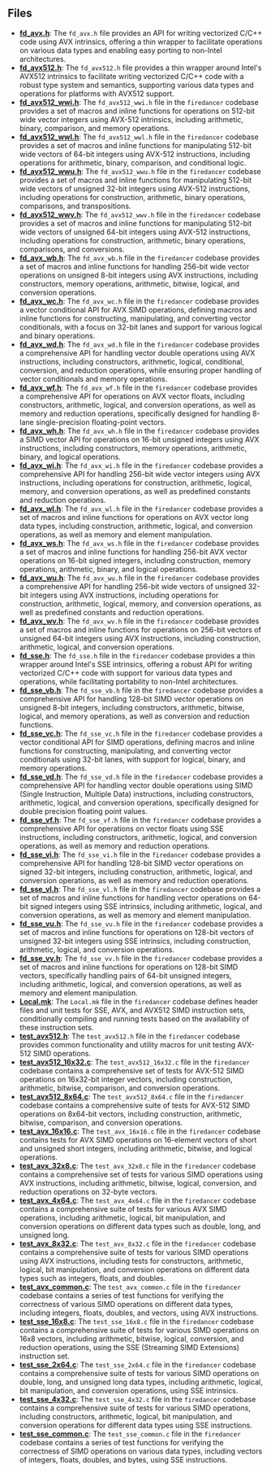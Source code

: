 
## Files
- **[fd_avx.h](simd/fd_avx.h.driver.md)**: The `fd_avx.h` file provides an API for writing vectorized C/C++ code using AVX intrinsics, offering a thin wrapper to facilitate operations on various data types and enabling easy porting to non-Intel architectures.
- **[fd_avx512.h](simd/fd_avx512.h.driver.md)**: The `fd_avx512.h` file provides a thin wrapper around Intel's AVX512 intrinsics to facilitate writing vectorized C/C++ code with a robust type system and semantics, supporting various data types and operations for platforms with AVX512 support.
- **[fd_avx512_wwi.h](simd/fd_avx512_wwi.h.driver.md)**: The `fd_avx512_wwi.h` file in the `firedancer` codebase provides a set of macros and inline functions for operations on 512-bit wide vector integers using AVX-512 intrinsics, including arithmetic, binary, comparison, and memory operations.
- **[fd_avx512_wwl.h](simd/fd_avx512_wwl.h.driver.md)**: The `fd_avx512_wwl.h` file in the `firedancer` codebase provides a set of macros and inline functions for manipulating 512-bit wide vectors of 64-bit integers using AVX-512 instructions, including operations for arithmetic, binary, comparison, and conditional logic.
- **[fd_avx512_wwu.h](simd/fd_avx512_wwu.h.driver.md)**: The `fd_avx512_wwu.h` file in the `firedancer` codebase provides a set of macros and inline functions for manipulating 512-bit wide vectors of unsigned 32-bit integers using AVX-512 instructions, including operations for construction, arithmetic, binary operations, comparisons, and transpositions.
- **[fd_avx512_wwv.h](simd/fd_avx512_wwv.h.driver.md)**: The `fd_avx512_wwv.h` file in the `firedancer` codebase provides a set of macros and inline functions for manipulating 512-bit wide vectors of unsigned 64-bit integers using AVX-512 instructions, including operations for construction, arithmetic, binary operations, comparisons, and conversions.
- **[fd_avx_wb.h](simd/fd_avx_wb.h.driver.md)**: The `fd_avx_wb.h` file in the `firedancer` codebase provides a set of macros and inline functions for handling 256-bit wide vector operations on unsigned 8-bit integers using AVX instructions, including constructors, memory operations, arithmetic, bitwise, logical, and conversion operations.
- **[fd_avx_wc.h](simd/fd_avx_wc.h.driver.md)**: The `fd_avx_wc.h` file in the `firedancer` codebase provides a vector conditional API for AVX SIMD operations, defining macros and inline functions for constructing, manipulating, and converting vector conditionals, with a focus on 32-bit lanes and support for various logical and binary operations.
- **[fd_avx_wd.h](simd/fd_avx_wd.h.driver.md)**: The `fd_avx_wd.h` file in the `firedancer` codebase provides a comprehensive API for handling vector double operations using AVX instructions, including constructors, arithmetic, logical, conditional, conversion, and reduction operations, while ensuring proper handling of vector conditionals and memory operations.
- **[fd_avx_wf.h](simd/fd_avx_wf.h.driver.md)**: The `fd_avx_wf.h` file in the `firedancer` codebase provides a comprehensive API for operations on AVX vector floats, including constructors, arithmetic, logical, and conversion operations, as well as memory and reduction operations, specifically designed for handling 8-lane single-precision floating-point vectors.
- **[fd_avx_wh.h](simd/fd_avx_wh.h.driver.md)**: The `fd_avx_wh.h` file in the `firedancer` codebase provides a SIMD vector API for operations on 16-bit unsigned integers using AVX instructions, including constructors, memory operations, arithmetic, binary, and logical operations.
- **[fd_avx_wi.h](simd/fd_avx_wi.h.driver.md)**: The `fd_avx_wi.h` file in the `firedancer` codebase provides a comprehensive API for handling 256-bit wide vector integers using AVX instructions, including operations for construction, arithmetic, logical, memory, and conversion operations, as well as predefined constants and reduction operations.
- **[fd_avx_wl.h](simd/fd_avx_wl.h.driver.md)**: The `fd_avx_wl.h` file in the `firedancer` codebase provides a set of macros and inline functions for operations on AVX vector long data types, including construction, arithmetic, logical, and conversion operations, as well as memory and element manipulation.
- **[fd_avx_ws.h](simd/fd_avx_ws.h.driver.md)**: The `fd_avx_ws.h` file in the `firedancer` codebase provides a set of macros and inline functions for handling 256-bit AVX vector operations on 16-bit signed integers, including construction, memory operations, arithmetic, binary, and logical operations.
- **[fd_avx_wu.h](simd/fd_avx_wu.h.driver.md)**: The `fd_avx_wu.h` file in the `firedancer` codebase provides a comprehensive API for handling 256-bit wide vectors of unsigned 32-bit integers using AVX instructions, including operations for construction, arithmetic, logical, memory, and conversion operations, as well as predefined constants and reduction operations.
- **[fd_avx_wv.h](simd/fd_avx_wv.h.driver.md)**: The `fd_avx_wv.h` file in the `firedancer` codebase provides a set of macros and inline functions for operations on 256-bit vectors of unsigned 64-bit integers using AVX instructions, including construction, arithmetic, logical, and conversion operations.
- **[fd_sse.h](simd/fd_sse.h.driver.md)**: The `fd_sse.h` file in the `firedancer` codebase provides a thin wrapper around Intel's SSE intrinsics, offering a robust API for writing vectorized C/C++ code with support for various data types and operations, while facilitating portability to non-Intel architectures.
- **[fd_sse_vb.h](simd/fd_sse_vb.h.driver.md)**: The `fd_sse_vb.h` file in the `firedancer` codebase provides a comprehensive API for handling 128-bit SIMD vector operations on unsigned 8-bit integers, including constructors, arithmetic, bitwise, logical, and memory operations, as well as conversion and reduction functions.
- **[fd_sse_vc.h](simd/fd_sse_vc.h.driver.md)**: The `fd_sse_vc.h` file in the `firedancer` codebase provides a vector conditional API for SIMD operations, defining macros and inline functions for constructing, manipulating, and converting vector conditionals using 32-bit lanes, with support for logical, binary, and memory operations.
- **[fd_sse_vd.h](simd/fd_sse_vd.h.driver.md)**: The `fd_sse_vd.h` file in the `firedancer` codebase provides a comprehensive API for handling vector double operations using SIMD (Single Instruction, Multiple Data) instructions, including constructors, arithmetic, logical, and conversion operations, specifically designed for double precision floating point values.
- **[fd_sse_vf.h](simd/fd_sse_vf.h.driver.md)**: The `fd_sse_vf.h` file in the `firedancer` codebase provides a comprehensive API for operations on vector floats using SSE instructions, including constructors, arithmetic, logical, and conversion operations, as well as memory and reduction operations.
- **[fd_sse_vi.h](simd/fd_sse_vi.h.driver.md)**: The `fd_sse_vi.h` file in the `firedancer` codebase provides a comprehensive API for handling 128-bit SIMD vector operations on signed 32-bit integers, including construction, arithmetic, logical, and conversion operations, as well as memory and reduction operations.
- **[fd_sse_vl.h](simd/fd_sse_vl.h.driver.md)**: The `fd_sse_vl.h` file in the `firedancer` codebase provides a set of macros and inline functions for handling vector operations on 64-bit signed integers using SSE intrinsics, including arithmetic, logical, and conversion operations, as well as memory and element manipulation.
- **[fd_sse_vu.h](simd/fd_sse_vu.h.driver.md)**: The `fd_sse_vu.h` file in the `firedancer` codebase provides a set of macros and inline functions for operations on 128-bit vectors of unsigned 32-bit integers using SSE intrinsics, including construction, arithmetic, logical, and conversion operations.
- **[fd_sse_vv.h](simd/fd_sse_vv.h.driver.md)**: The `fd_sse_vv.h` file in the `firedancer` codebase provides a set of macros and inline functions for operations on 128-bit SIMD vectors, specifically handling pairs of 64-bit unsigned integers, including arithmetic, logical, and conversion operations, as well as memory and element manipulation.
- **[Local.mk](simd/Local.mk.driver.md)**: The `Local.mk` file in the `firedancer` codebase defines header files and unit tests for SSE, AVX, and AVX512 SIMD instruction sets, conditionally compiling and running tests based on the availability of these instruction sets.
- **[test_avx512.h](simd/test_avx512.h.driver.md)**: The `test_avx512.h` file in the `firedancer` codebase provides common functionality and utility macros for unit testing AVX-512 SIMD operations.
- **[test_avx512_16x32.c](simd/test_avx512_16x32.c.driver.md)**: The `test_avx512_16x32.c` file in the `firedancer` codebase contains a comprehensive set of tests for AVX-512 SIMD operations on 16x32-bit integer vectors, including construction, arithmetic, bitwise, comparison, and conversion operations.
- **[test_avx512_8x64.c](simd/test_avx512_8x64.c.driver.md)**: The `test_avx512_8x64.c` file in the `firedancer` codebase contains a comprehensive suite of tests for AVX-512 SIMD operations on 8x64-bit vectors, including construction, arithmetic, bitwise, comparison, and conversion operations.
- **[test_avx_16x16.c](simd/test_avx_16x16.c.driver.md)**: The `test_avx_16x16.c` file in the `firedancer` codebase contains tests for AVX SIMD operations on 16-element vectors of short and unsigned short integers, including arithmetic, bitwise, and logical operations.
- **[test_avx_32x8.c](simd/test_avx_32x8.c.driver.md)**: The `test_avx_32x8.c` file in the `firedancer` codebase contains a comprehensive set of tests for various SIMD operations using AVX instructions, including arithmetic, bitwise, logical, conversion, and reduction operations on 32-byte vectors.
- **[test_avx_4x64.c](simd/test_avx_4x64.c.driver.md)**: The `test_avx_4x64.c` file in the `firedancer` codebase contains a comprehensive suite of tests for various AVX SIMD operations, including arithmetic, logical, bit manipulation, and conversion operations on different data types such as double, long, and unsigned long.
- **[test_avx_8x32.c](simd/test_avx_8x32.c.driver.md)**: The `test_avx_8x32.c` file in the `firedancer` codebase contains a comprehensive suite of tests for various SIMD operations using AVX instructions, including tests for constructors, arithmetic, logical, bit manipulation, and conversion operations on different data types such as integers, floats, and doubles.
- **[test_avx_common.c](simd/test_avx_common.c.driver.md)**: The `test_avx_common.c` file in the `firedancer` codebase contains a series of test functions for verifying the correctness of various SIMD operations on different data types, including integers, floats, doubles, and vectors, using AVX instructions.
- **[test_sse_16x8.c](simd/test_sse_16x8.c.driver.md)**: The `test_sse_16x8.c` file in the `firedancer` codebase contains a comprehensive suite of tests for various SIMD operations on 16x8 vectors, including arithmetic, bitwise, logical, conversion, and reduction operations, using the SSE (Streaming SIMD Extensions) instruction set.
- **[test_sse_2x64.c](simd/test_sse_2x64.c.driver.md)**: The `test_sse_2x64.c` file in the `firedancer` codebase contains a comprehensive suite of tests for various SIMD operations on double, long, and unsigned long data types, including arithmetic, logical, bit manipulation, and conversion operations, using SSE intrinsics.
- **[test_sse_4x32.c](simd/test_sse_4x32.c.driver.md)**: The `test_sse_4x32.c` file in the `firedancer` codebase contains a comprehensive suite of tests for various SIMD operations, including constructors, arithmetic, logical, bit manipulation, and conversion operations for different data types using SSE instructions.
- **[test_sse_common.c](simd/test_sse_common.c.driver.md)**: The `test_sse_common.c` file in the `firedancer` codebase contains a series of test functions for verifying the correctness of SIMD operations on various data types, including vectors of integers, floats, doubles, and bytes, using SSE instructions.
